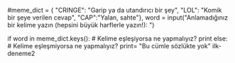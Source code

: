 #meme_dict = {
            "CRINGE": "Garip ya da utandırıcı bir şey",
            "LOL": "Komik bir şeye verilen cevap",
            "CAP":"Yalan, sahte"},
word = input("Anlamadığınız bir kelime yazın (hepsini büyük harflerle yazın!): ")


if word in meme_dict.keys():
    # Kelime eşleşiyorsa ne yapmalıyız?
    print
else:
    # Kelime eşleşmiyorsa ne yapmalıyız?
    print= "Bu cümle sözlükte yok" ilk-deneme2

